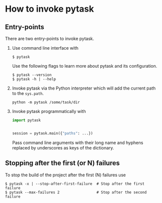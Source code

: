 # How to invoke pytask

## Entry-points

There are two entry-points to invoke pytask.

1. Use command line interface with

   ```console
   $ pytask
   ```

   Use the following flags to learn more about pytask and its configuration.

   ```console
   $ pytask --version
   $ pytask -h | --help
   ```

2. Invoke pytask via the Python interpreter which will add the current path to the
   `sys.path`.

   ```console
   python -m pytask /some/task/dir
   ```

3. Invoke pytask programmatically with

   ```python
   import pytask


   session = pytask.main({"paths": ...})
   ```

   Pass command line arguments with their long name and hyphens replaced by underscores
   as keys of the dictionary.

## Stopping after the first (or N) failures

To stop the build of the project after the first (N) failures use

```console
$ pytask -x | --stop-after-first-failure  # Stop after the first failure
$ pytask --max-failures 2                 # Stop after the second failure
```

